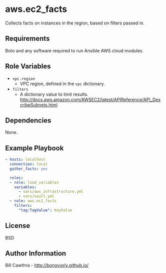 aws.ec2_facts
=========

Collects facts on instances in the region, based on filters passed in.

Requirements
------------

Boto and any software required to run Ansible AWS cloud modules.

Role Variables
--------------

- `vpc.region`
  - VPC region, defined in the `vpc` dictionary.
- `filters`
  - A dictionary value to limit results.  http://docs.aws.amazon.com/AWSEC2/latest/APIReference/API_DescribeSubnets.html

Dependencies
------------

None.

Example Playbook
----------------

```yaml
- hosts: localhost
  connection: local
  gather_facts: yes

  roles:
  - role: load_variables
    variables:
      - vars/aws_infrastructure.yml
      - vars/vault.yml
  - role: aws.ec2_facts
    filters:
      "tag:TagValue": KeyValue
```

License
-------

BSD

Author Information
------------------

Bill Cawthra - http://bonovoxly.github.io/
